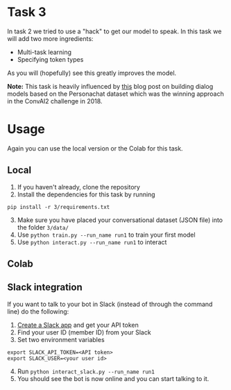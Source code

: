 # Task 3

In task 2 we tried to use a "hack" to get our model to speak. In this task we will add two more ingredients:
* Multi-task learning
* Specifying token types

As you will (hopefully) see this greatly improves the model.

**Note:** This task is heavily influenced by [this](https://medium.com/huggingface/how-to-build-a-state-of-the-art-conversational-ai-with-transfer-learning-2d818ac26313) blog post on building dialog models based on the Personachat dataset which was the winning approach in the ConvAI2 challenge in 2018.

# Usage
Again you can use the local version or the Colab for this task.

## Local
1. If you haven't already, clone the repository
2. Install the dependencies for this task by running
```
pip install -r 3/requirements.txt
```
3. Make sure you have placed your conversational dataset (JSON file) into the folder `3/data/`
4. Use `python train.py --run_name run1` to train your first model
5. Use `python interact.py --run_name run1` to interact

## Colab
<Coming soon>
  
## Slack integration
If you want to talk to your bot in Slack (instead of through the command line) do the following:
1. [Create a Slack app](https://slack.com/intl/en-ch/help/articles/115005265703-Create-a-bot-for-your-workspace) and get your API token
2. Find your user ID (member ID) from your Slack 
3. Set two environment variables
```
export SLACK_API_TOKEN=<API token>
export SLACK_USER=<your user id>
```
4. Run `python interact_slack.py --run_name run1`
5. You should see the bot is now online and you can start talking to it.
